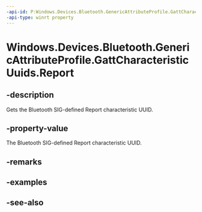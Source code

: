 ```yaml
---
-api-id: P:Windows.Devices.Bluetooth.GenericAttributeProfile.GattCharacteristicUuids.Report
-api-type: winrt property
---
```


<!-- Property syntax
public System.Guid Report { get; }
-->

# Windows.Devices.Bluetooth.GenericAttributeProfile.GattCharacteristicUuids.Report

## -description
Gets the Bluetooth SIG-defined Report characteristic UUID.

## -property-value
The Bluetooth SIG-defined Report characteristic UUID.

## -remarks

## -examples

## -see-also
